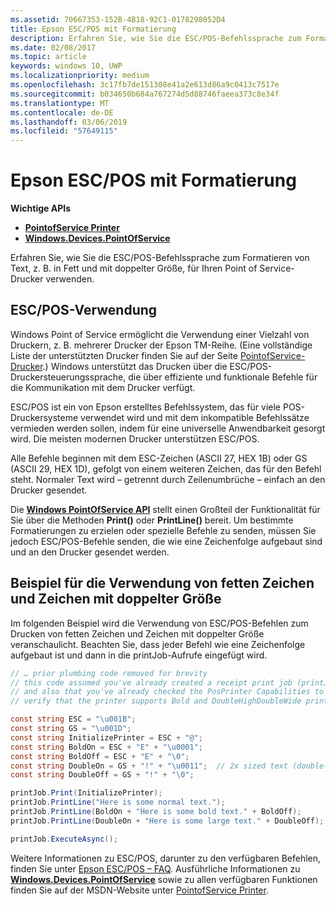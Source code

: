 ```yaml
---
ms.assetid: 70667353-152B-4B18-92C1-0178298052D4
title: Epson ESC/POS mit Formatierung
description: Erfahren Sie, wie Sie die ESC/POS-Befehlssprache zum Formatieren von Text, z. B. in Fett und mit doppelter Größe, für Ihren Point of Service-Drucker verwenden.
ms.date: 02/08/2017
ms.topic: article
keywords: windows 10, UWP
ms.localizationpriority: medium
ms.openlocfilehash: 3c17fb7de151308e41a2e613d86a9c0413c7517e
ms.sourcegitcommit: b034650b684a767274d5d88746faeea373c8e34f
ms.translationtype: MT
ms.contentlocale: de-DE
ms.lasthandoff: 03/06/2019
ms.locfileid: "57649115"
---
```

# <a name="epson-escpos-with-formatting"></a>Epson ESC/POS mit Formatierung


**Wichtige APIs**

-   [**PointofService Printer**](https://msdn.microsoft.com/library/windows/apps/Mt426652)
-   [**Windows.Devices.PointOfService**](https://msdn.microsoft.com/library/windows/apps/Dn298071)

Erfahren Sie, wie Sie die ESC/POS-Befehlssprache zum Formatieren von Text, z. B. in Fett und mit doppelter Größe, für Ihren Point of Service-Drucker verwenden.

## <a name="escpos-usage"></a>ESC/POS-Verwendung

Windows Point of Service ermöglicht die Verwendung einer Vielzahl von Druckern, z. B. mehrerer Drucker der Epson TM-Reihe. (Eine vollständige Liste der unterstützten Drucker finden Sie auf der Seite [PointofService-Drucker](https://msdn.microsoft.com/library/windows/apps/Mt426652).) Windows unterstützt das Drucken über die ESC/POS-Druckersteuerungssprache, die über effiziente und funktionale Befehle für die Kommunikation mit dem Drucker verfügt.

ESC/POS ist ein von Epson erstelltes Befehlssystem, das für viele POS-Druckersysteme verwendet wird und mit dem inkompatible Befehlssätze vermieden werden sollen, indem für eine universelle Anwendbarkeit gesorgt wird. Die meisten modernen Drucker unterstützen ESC/POS.

Alle Befehle beginnen mit dem ESC-Zeichen (ASCII 27, HEX 1B) oder GS (ASCII 29, HEX 1D), gefolgt von einem weiteren Zeichen, das für den Befehl steht. Normaler Text wird – getrennt durch Zeilenumbrüche – einfach an den Drucker gesendet.

Die [**Windows PointOfService API**](https://msdn.microsoft.com/library/windows/apps/Dn298071) stellt einen Großteil der Funktionalität für Sie über die Methoden **Print()** oder **PrintLine()** bereit. Um bestimmte Formatierungen zu erzielen oder spezielle Befehle zu senden, müssen Sie jedoch ESC/POS-Befehle senden, die wie eine Zeichenfolge aufgebaut sind und an den Drucker gesendet werden.

## <a name="example-using-bold-and-double-size-characters"></a>Beispiel für die Verwendung von fetten Zeichen und Zeichen mit doppelter Größe

Im folgenden Beispiel wird die Verwendung von ESC/POS-Befehlen zum Drucken von fetten Zeichen und Zeichen mit doppelter Größe veranschaulicht. Beachten Sie, dass jeder Befehl wie eine Zeichenfolge aufgebaut ist und dann in die printJob-Aufrufe eingefügt wird.

```csharp
// … prior plumbing code removed for brevity
// this code assumed you've already created a receipt print job (printJob)
// and also that you've already checked the PosPrinter Capabilities to
// verify that the printer supports Bold and DoubleHighDoubleWide print modes

const string ESC = "\u001B";
const string GS = "\u001D";
const string InitializePrinter = ESC + "@";
const string BoldOn = ESC + "E" + "\u0001";
const string BoldOff = ESC + "E" + "\0";
const string DoubleOn = GS + "!" + "\u0011";  // 2x sized text (double-high + double-wide)
const string DoubleOff = GS + "!" + "\0";

printJob.Print(InitializePrinter);
printJob.PrintLine("Here is some normal text.");
printJob.PrintLine(BoldOn + "Here is some bold text." + BoldOff);
printJob.PrintLine(DoubleOn + "Here is some large text." + DoubleOff);

printJob.ExecuteAsync();
```

Weitere Informationen zu ESC/POS, darunter zu den verfügbaren Befehlen, finden Sie unter [Epson ESC/POS – FAQ](https://content.epson.de/fileadmin/content/files/RSD/downloads/escpos.pdf). Ausführliche Informationen zu [**Windows.Devices.PointOfService**](https://msdn.microsoft.com/library/windows/apps/Dn298071) sowie zu allen verfügbaren Funktionen finden Sie auf der MSDN-Website unter [PointofService Printer](https://msdn.microsoft.com/library/windows/apps/Mt426652).
